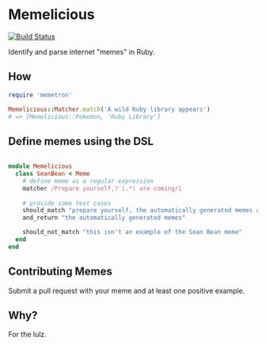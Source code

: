 # Memelicious

[![Build
Status](https://travis-ci.org/audy/memetron.svg?branch=master)](https://travis-ci.org/audy/memetron)

Identify and parse internet "memes" in Ruby.

## How

```ruby
require 'memetron'

Memelicious::Matcher.match('A wild Ruby library appears')
# => [Memelicious::Pokemon, 'Ruby Library']
```

## Define memes using the DSL

```ruby

module Memelicious
  class SeanBean < Meme
    # define meme as a regular expression
    matcher /Prepare yourself,? (.*) are coming/i
    
    # provide some test cases
    should_match "prepare yourself, the automatically generated memes are coming"
    and_return "the automatically generated memes"

    should_not_match "this isn't an example of the Sean Bean meme"
  end
end
```

## Contributing Memes

Submit a pull request with your meme and at least one positive example.

## Why?

For the lulz.
